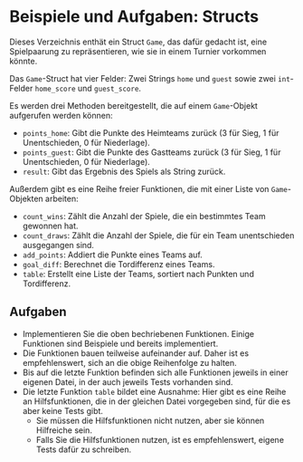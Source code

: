 # Beispiele und Aufgaben: Structs

Dieses Verzeichnis enthät ein Struct `Game`, das dafür gedacht ist,
eine Spielpaarung zu repräsentieren, wie sie in einem Turnier vorkommen könnte.

Das `Game`-Struct hat vier Felder: Zwei Strings `home` und `guest`
sowie zwei `int`-Felder `home_score` und `guest_score`.

Es werden drei Methoden bereitgestellt, die auf einem `Game`-Objekt aufgerufen werden können:

* `points_home`: Gibt die Punkte des Heimteams zurück (3 für Sieg, 1 für Unentschieden, 0 für Niederlage).
* `points_guest`: Gibt die Punkte des Gastteams zurück (3 für Sieg, 1 für Unentschieden, 0 für Niederlage).
* `result`: Gibt das Ergebnis des Spiels als String zurück.

Außerdem gibt es eine Reihe freier Funktionen, die mit einer Liste von `Game`-Objekten arbeiten:

* `count_wins`: Zählt die Anzahl der Spiele, die ein bestimmtes Team gewonnen hat.
* `count_draws`: Zählt die Anzahl der Spiele, die für ein Team unentschieden ausgegangen sind.
* `add_points`: Addiert die Punkte eines Teams auf.
* `goal_diff`: Berechnet die Tordifferenz eines Teams.
* `table`: Erstellt eine Liste der Teams, sortiert nach Punkten und Tordifferenz.

## Aufgaben

* Implementieren Sie die oben bechriebenen Funktionen.
  Einige Funktionen sind Beispiele und bereits implementiert.
* Die Funktionen bauen teilweise aufeinander auf.
  Daher ist es empfehlenswert, sich an die obige Reihenfolge zu halten.
* Bis auf die letzte Funktion befinden sich alle Funktionen jeweils in einer eigenen
  Datei, in der auch jeweils Tests vorhanden sind.
* Die letzte Funktion `table` bildet eine Ausnahme:
  Hier gibt es eine Reihe an Hilfsfunktionen, die in der gleichen Datei
  vorgegeben sind, für die es aber keine Tests gibt.
  * Sie müssen die Hilfsfunktionen nicht nutzen, aber sie können Hilfreiche sein.
  * Falls Sie die Hilfsfunktionen nutzen, ist es empfehlenswert, eigene Tests dafür zu schreiben.
